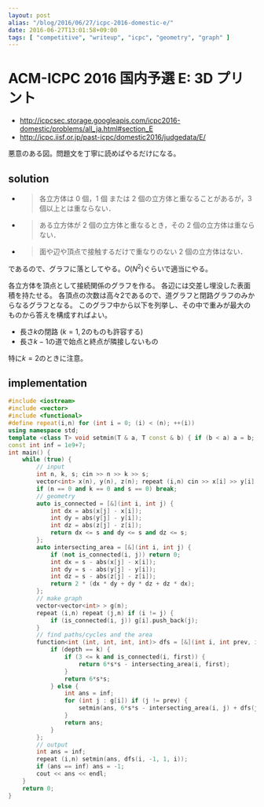 ```yaml
---
layout: post
alias: "/blog/2016/06/27/icpc-2016-domestic-e/"
date: 2016-06-27T13:01:58+09:00
tags: [ "competitive", "writeup", "icpc", "geometry", "graph" ]
---
```


# ACM-ICPC 2016 国内予選 E: 3D プリント

-   <http://icpcsec.storage.googleapis.com/icpc2016-domestic/problems/all_ja.html#section_E>
-   <http://icpc.iisf.or.jp/past-icpc/domestic2016/judgedata/E/>

悪意のある図。問題文を丁寧に読めばやるだけになる。

## solution

-   >   各立方体は 0 個，1 個 または 2 個の立方体と重なることがあるが，3 個以上とは重ならない．
-   >   ある立方体が 2 個の立方体と重なるとき，その 2 個の立方体は重ならない．
-   >   面や辺や頂点で接触するだけで重なりのない 2 個の立方体はない．

であるので、グラフに落としてやる。$O(N^2)$ぐらいで適当にやる。

各立方体を頂点として接続関係のグラフを作る。
各辺には交差し埋没した表面積を持たせる。
各頂点の次数は高々$2$であるので、道グラフと閉路グラフのみからなるグラフとなる。
このグラフ中から以下を列挙し、その中で重みが最大のものから答えを構成すればよい。

-   長さ$k$の閉路 ($k = 1,2$のものも許容する)
-   長さ$k-1$の道で始点と終点が隣接しないもの

特に$k = 2$のときに注意。

## implementation

``` c++
#include <iostream>
#include <vector>
#include <functional>
#define repeat(i,n) for (int i = 0; (i) < (n); ++(i))
using namespace std;
template <class T> void setmin(T & a, T const & b) { if (b < a) a = b; }
const int inf = 1e9+7;
int main() {
    while (true) {
        // input
        int n, k, s; cin >> n >> k >> s;
        vector<int> x(n), y(n), z(n); repeat (i,n) cin >> x[i] >> y[i] >> z[i];
        if (n == 0 and k == 0 and s == 0) break;
        // geometry
        auto is_connected = [&](int i, int j) {
            int dx = abs(x[j] - x[i]);
            int dy = abs(y[j] - y[i]);
            int dz = abs(z[j] - z[i]);
            return dx <= s and dy <= s and dz <= s;
        };
        auto intersecting_area = [&](int i, int j) {
            if (not is_connected(i, j)) return 0;
            int dx = s - abs(x[j] - x[i]);
            int dy = s - abs(y[j] - y[i]);
            int dz = s - abs(z[j] - z[i]);
            return 2 * (dx * dy + dy * dz + dz * dx);
        };
        // make graph
        vector<vector<int> > g(n);
        repeat (i,n) repeat (j,n) if (i != j) {
            if (is_connected(i, j)) g[i].push_back(j);
        }
        // find paths/cycles and the area
        function<int (int, int, int, int)> dfs = [&](int i, int prev, int depth, int first) {
            if (depth == k) {
                if (3 <= k and is_connected(i, first)) {
                    return 6*s*s - intersecting_area(i, first);
                }
                return 6*s*s;
            } else {
                int ans = inf;
                for (int j : g[i]) if (j != prev) {
                    setmin(ans, 6*s*s - intersecting_area(i, j) + dfs(j, i, depth + 1, first));
                }
                return ans;
            }
        };
        // output
        int ans = inf;
        repeat (i,n) setmin(ans, dfs(i, -1, 1, i));
        if (ans == inf) ans = -1;
        cout << ans << endl;
    }
    return 0;
}
```

